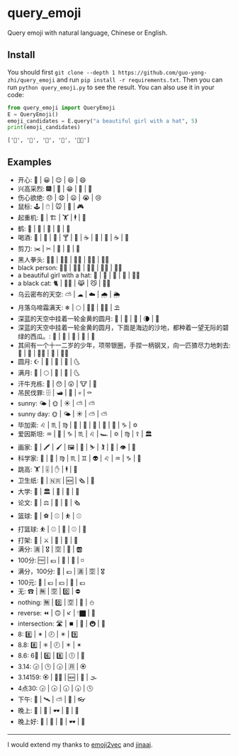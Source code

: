 # query_emoji
Query emoji with natural language, Chinese or English.

## Install
You should first `git clone --depth 1 https://github.com/guo-yong-zhi/query_emoji` and run `pip install -r requirements.txt`. Then you can run `python query_emoji.py` to see the result. You can also use it in your code:
```python
from query_emoji import QueryEmoji
E = QueryEmoji()
emoji_candidates = E.query("a beautiful girl with a hat", 5)
print(emoji_candidates)
```
```
['🤠', '👧', '👸', '👒', '👧🏽']
```

## Examples
- 开心: 🙋 | 😀 | 😌 | 😆 | 😄
- 兴高采烈: 🎆 | 🍻 | 😁 | 🥂 | 🎊
- 伤心欲绝: 😞 | 😧 | 😦 | 😭 | 😢
- 鼠标: 🕹 | 🖱 | 🐭 | 🐁 | 🎮
- 起重机: 🚚 | 🏗 | 🏋 | 🕴 | 🚟
- 鹤: 🐄 | 🗻 | 🐢 | 🐅 | 🐂
- 喝酒: 🍺 | 🍻 | 🥃 | 🍸 | 🍷 | ☕️ | 🍾 | 🍇 | ☕ | 🍶
- 剪刀: ✂️ | ✂ | 💇 | 🔪 | 🍴
- 黑人拳头: ✊🏿 | 👨🏿 | 💪🏿 | 💇🏿 | 🙇🏿
- black person: 👨🏿 | 🙎🏿 | 🚶🏿 | 👩🏿 | 👱🏿
- a beautiful girl with a hat: 🤠 | 👧 | 👸 | 👒 | 👧🏽
- a black cat: 🐈 | 👦🏿 | 😹 | 😼 | 👨🏿
- 乌云密布的天空: ⛅ | ☁ | ☁️ | 🌧 | 🌦
- 月落乌啼霜满天: ❄ | 🌕 | 🙍🏾 | 🙇🏾 | ⛱
- 深蓝的天空中挂着一轮金黄的圆月: 🌙 | 🔵 | 🌝 | 🌘 | 🌇
- 深蓝的天空中挂着一轮金黄的圆月，下面是海边的沙地，都种着一望无际的碧绿的西瓜。: 🍉 | 🍆 | 🌝 | 🍌 | 🍈
- 其间有一个十一二岁的少年，项带银圈，手捏一柄钢叉，向一匹猹尽力地刺去: 🔧 | 🤠 | 👱🏿 | 🔦 | 👴🏿
- 圆月: ☪ | 🌙 | 🌝 | 🌚 | 🌜
- 满月: 🌝 | 🌕 | 🌙 | 🌛 | 🌜
- 汗牛充栋: 💩 | 😯 | 😲 | 🐮 | 🐴
- 吊民伐罪: 🗄 | 🛥 | 🚒 | 💀 | ⚰
- sunny: 🌤 | 🌞 | ☀ | ⛅ | ⛅️
- sunny day: 🌞 | 🌤 | ☀ | ⛅ | ⛅️
- 毕加索: ♌ | ♏ | ♍ | 🗻 | 🕋 | 🗿 | 🔬 | 🔭 | ♑ | ✡
- 爱因斯坦: ♒ | 🔬 | ♑ | ♏ | ♌ | 🏎 | ✡ | ♍ | ☦ | 🏛
- 画家: 🎨 | 🖍 | 🖌 | 🖼 | 🚵 | ⛷ | 🏌 | 🗿 | 👁 | 🤔
- 科学家: 🔭 | 🔬 | ♍ | ♏ | ♊ | 👽 | ♌ | ♒ | ♑ | 🍯
- 跳高: 🏋 | 🎚 | ✋ | 🕴 | 👠
- 卫生纸: 🚽 | 🇳🇷 | 🆕 | 🗞 | 🚻
- 大学: 🏫 | 🏛 | 🛐 | 🚄 | 🏢
- 论文: 🔬 | ⚖ | 🔖 | 🤔 | 🗞
- 篮球: 🏀 | ⚽ | ⚾️ | ⛹ | ⚾
- 打篮球: ⛹ | ⚾️ | 🏀 | ⚾ | 🏐
- 打架: 🤹 | ⚔ | 🔫 | 🤦 | 👊
- 满分: 🈵 | 🎖 | 🈳 | 🌂 | 🆎
- 100分: 🆓 | 💶 | 💯 | 💮 | ◽
- 满分，100分: 💯 | 💶 | 🈵 | 🈳 | 🎖
- 100元: 🍶 | 💶 | 💴 | 💯 | 💷
- 无: ☎ | 🈚 | 🈳 | 0️⃣ | ⛔
- nothing: 🈚 | 0️⃣ | 🈳 | 🚱 | ⛄️
- reverse: ⏪ | 🙃 | ↙ | 👇🏿 | 🔀
- intersection: 🛣 | ⏹ | 🚥 | 🚇 | 🚸
- 8: 8️⃣ | ✴ | 🕗 | ✴️ | 9️⃣
- 8.8: 8️⃣ | ✳ | 🕗 | ✴️ | ✴
- 8.6: 6⃣️ | 6️⃣ | 8️⃣ | 🕕 | 🍿
- 3.14: 🕞 | 🕒 | 🕟 | 🈷️ | 🏵
- 3.14159: 🏵 | 🏃🏾 | 🆕 | 🐏 | 🌫
- 4点30: 🕞 | 🕟 | 🕡 | 🕠 | 🕓
- 下午: 🌇 | 🛰 | ⛅ | 🌆 | 👓
- 晚上: 🌃 | 🌇 | 🕶 | 🌉 | 🔭
- 晚上好: 🌇 | 🌃 | 🌠 | 🕶 | 🌉

---

I would extend my thanks to [emoji2vec](https://github.com/uclnlp/emoji2vec) and [jinaai](https://huggingface.co/jinaai/jina-embeddings-v2-base-zh).
